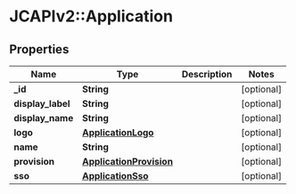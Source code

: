 # JCAPIv2::Application

## Properties
Name | Type | Description | Notes
------------ | ------------- | ------------- | -------------
**_id** | **String** |  | [optional] 
**display_label** | **String** |  | [optional] 
**display_name** | **String** |  | [optional] 
**logo** | [**ApplicationLogo**](ApplicationLogo.md) |  | [optional] 
**name** | **String** |  | [optional] 
**provision** | [**ApplicationProvision**](ApplicationProvision.md) |  | [optional] 
**sso** | [**ApplicationSso**](ApplicationSso.md) |  | [optional] 



